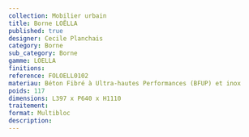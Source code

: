 ```yaml
---
collection: Mobilier urbain
title: Borne LOËLLA
published: true
designer: Cecile Planchais
category: Borne
sub_category: Borne
gamme: LOELLA
finitions: 
reference: FOLOELL0102
materiau: Béton Fibré à Ultra-hautes Performances (BFUP) et inox
poids: 117
dimensions: L397 x P640 x H1110 
traitement: 
format: Multibloc
description: 
---
```

